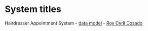 # System titles

Hairdresser Appointment System - [data model](https://fordnox.github.io/databaseanswers/data_models/hairdressers/index.htm) - [Roy Cyril Dosado](rcdosado@psu.palawan.edu.ph)




